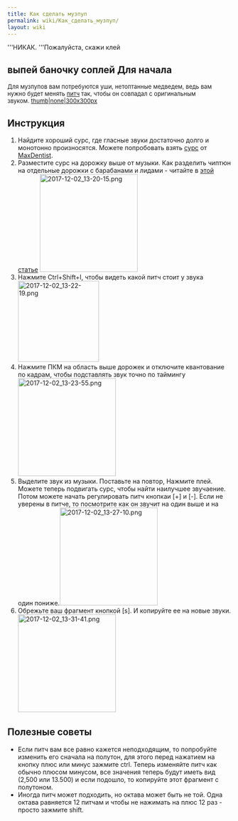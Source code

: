 ```yaml
---
title: Как сделать музпуп
permalink: wiki/Как_сделать_музпуп/
layout: wiki
---
```


'''НИКАК. '''Пожалуйста, скажи клей

## выпей баночку соплей Для начала

<span style="font-size:13px;">Для музпупов вам потребуются уши,
нетоптанные медведем, ведь вам нужно будет
менять [питч](Термины "wikilink") так, чтобы он совпадал с оригинальным
звуком. </span><span style="font-size:13px;">[thumb\|none\|300x300px](Файл:Pitch.jpg "wikilink")
</span>

## Инструкция

1.  Найдите хороший сурс, где гласные звуки достаточно долго и монотонно
    произносятся. Можете попробовать
    взять [сурс](https://www.youtube.com/watch?v=gUAQv0uC7Ts) от
    [MaxDentist](/wiki/MaxDentist "wikilink").
2.  Разместите сурс на дорожку выше от музыки. Как разделить чиптюн на
    отдельные дорожки с барабанами и лидами - читайте в [этой
    статье](Где_искать_чиптюны_и_как_разделить_их_на_сплиты "wikilink")
    <img src="2017-12-02_13-20-15.png" title="fig:2017-12-02_13-20-15.png" width="220" height="220" alt="2017-12-02_13-20-15.png" />
3.  Нажмите Ctrl+Shift+I, чтобы видеть какой питч стоит у
    звука<img src="2017-12-02_13-22-19.png" title="fig:2017-12-02_13-22-19.png" width="182" height="182" alt="2017-12-02_13-22-19.png" />
4.  Нажмите ПКМ на область выше дорожек и отключите квантование по
    кадрам, чтобы подставлять звук точно по
    таймингу<img src="2017-12-02_13-23-55.png" title="fig:2017-12-02_13-23-55.png" width="220" height="220" alt="2017-12-02_13-23-55.png" />
5.  Выделите звук из музыки. Поставьте на повтор, Нажмите плей. Можете
    теперь подвигать сурс, чтобы найти наилучшее звучаение. Потом можете
    начать регулировать питч кнопкаи \[+\] и \[-\]. Если не уверены в
    питче, то посмотрите как он звучит на один выше и на один
    пониже.<img src="2017-12-02_13-27-10.png" title="fig:2017-12-02_13-27-10.png" width="220" height="220" alt="2017-12-02_13-27-10.png" />
6.  Обрежьте ваш фрагмент кнопкой \[s\]. И копируйте ее на новые
    звуки.<img src="2017-12-02_13-31-41.png" title="fig:2017-12-02_13-31-41.png" width="220" height="220" alt="2017-12-02_13-31-41.png" />

## Полезные советы

-   Если питч вам все равно кажется неподходящим, то попробуйте изменить
    его сначала на полутон, для этого перед нажатием на кнопку плюс или
    минус зажмите ctrl. Теперь изменяйте питч как обычно плюсом минусом,
    все значения теперь будут иметь вид (2,500 или 13.500) и если
    подошло, то копируйте этот фрагмент с полутоном.
-   Иногда питч может подходить, но октава может быть не той. Одна
    октава равняется 12 питчам и чтобы не нажимать на плюс 12 раз -
    просто зажмите shift.
